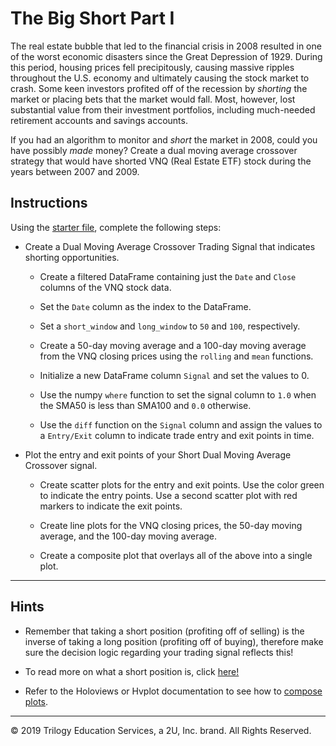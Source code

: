# The Big Short Part I

The real estate bubble that led to the financial crisis in 2008 resulted in one of the worst economic disasters since the Great Depression of 1929. During this period, housing prices fell precipitously, causing massive ripples throughout the U.S. economy and ultimately causing the stock market to crash. Some keen investors profited off of the recession by *shorting* the market or placing bets that the market would fall. Most, however, lost substantial value from their investment portfolios, including much-needed retirement accounts and savings accounts.

If you had an algorithm to monitor and *short* the market in 2008, could you have possibly *made* money? Create a dual moving average crossover strategy that would have shorted VNQ (Real Estate ETF) stock during the years between 2007 and 2009.

## Instructions

Using the [starter file](Unsolved/short_dual_ma_crossover.ipynb), complete the following steps:

* Create a Dual Moving Average Crossover Trading Signal that indicates shorting opportunities.

  * Create a filtered DataFrame containing just the `Date` and `Close` columns of the VNQ stock data.

  * Set the `Date` column as the index to the DataFrame.

  * Set a `short_window` and `long_window` to `50` and `100`, respectively.

  * Create a 50-day moving average and a 100-day moving average from the VNQ closing prices using the `rolling` and `mean` functions.

  * Initialize a new DataFrame column `Signal` and set the values to 0.

  * Use the numpy `where` function to set the signal column to `1.0` when the SMA50 is less than SMA100 and `0.0` otherwise.
  
  * Use the `diff` function on the `Signal` column and assign the values to a `Entry/Exit` column to indicate trade entry and exit points in time.

* Plot the entry and exit points of your Short Dual Moving Average Crossover signal.

  * Create scatter plots for the entry and exit points. Use the color green to indicate the entry points. Use a second scatter plot with red markers to indicate the exit points. 

  * Create line plots for the VNQ closing prices, the 50-day moving average, and the 100-day moving average.
  
  * Create a composite plot that overlays all of the above into a single plot. 
  
---

## Hints

* Remember that taking a short position (profiting off of selling) is the inverse of taking a long position (profiting off of buying), therefore make sure the decision logic regarding your trading signal reflects this!

* To read more on what a short position is, click [here!](https://www.investopedia.com/terms/s/short.asp)

* Refer to the Holoviews or Hvplot documentation to see how to [compose plots](https://holoviz.org/tutorial/Composing_Plots.html). 

---

© 2019 Trilogy Education Services, a 2U, Inc. brand. All Rights Reserved.
